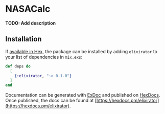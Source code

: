 # NASACalc

**TODO: Add description**

## Installation

If [available in Hex](https://hex.pm/docs/publish), the package can be installed
by adding `elixirator` to your list of dependencies in `mix.exs`:

```elixir
def deps do
  [
    {:elixirator, "~> 0.1.0"}
  ]
end
```

Documentation can be generated with [ExDoc](https://github.com/elixir-lang/ex_doc)
and published on [HexDocs](https://hexdocs.pm). Once published, the docs can
be found at [https://hexdocs.pm/elixirator](https://hexdocs.pm/elixirator).

